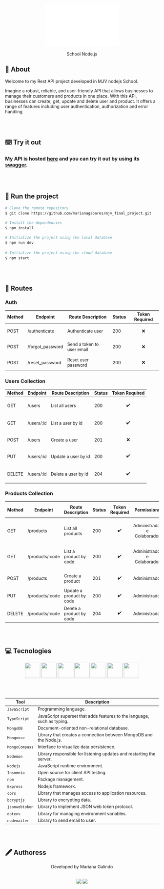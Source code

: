 <div align="center">    
   <img src="src/assets/logo.png">
   <p>School Node.js</p>
 </div>

## 📗 About
<p>Welcome to my Rest API project developed in MJV nodejs School.

Imagine a robust, reliable, and user-friendly API that allows businesses to manage their customers and products in one place.
With this API, businesses can create, get, update and delete user and product. It offers a range of features including user authentication, authorization and error handling</p>

<br></br>

## ⌨️ Try it out

### My API is hosted [here](https://mjv-final-project.onrender.com/) and you can try it out by using its <a href="" target="_blank">[swagger](https://mjv-final-project.onrender.com/api-docs/)</a>.

<br></br>


## 📌 Run the project
```bash
# Clone the remote repository
$ git clone https://github.com/marianagsoares/mjv_final_project.git
```

```bash
# Install the dependencies
$ npm install
```

```bash
# Initialize the project using the local database
$ npm run dev

# Initialize the project using the cloud database
$ npm start
```
<br></br>

## 🔐 Routes

<p></p>
<p></p>

### Auth

| Method |    Endpoint    |     Route Description     | Status | Token Required |
| ------ | -------------  | --------------------------| ------ | ---------------| 
| POST    | /authenticate |  Authenticate user        |   200  | <p align="center">❌</p>| 
| POST    | /forgot_password | Send a token to user email |   200  | <p align="center">❌</p>| 
| POST   | /reset_password   | Reset user password        |   200  | <p align="center">❌</p>| 

<p></p>
<p></p>

### Users Collection

| Method |    Endpoint    |     Route Description     | Status | Token Required |
| ------ | -------------  | --------------------------| ------ | ---------------| 
| GET    | /users         |  List all users           |   200  | <p align="center">✔️</p>| 
| GET    | /users/:id     |  List a user by id        |   200  | <p align="center">✔️</p>| 
| POST   | /users         |  Create a user            |   201  | <p align="center">❌</p>| 
| PUT    | /users/:id     |  Update a user by id      |   200  | <p align="center">✔️</p>|  
| DELETE | /users/:id     |  Delete a user by id      |   204  | <p align="center">✔️</p>|

<p></p>
<p></p>

### Products Collection

| Method |    Endpoint     |     Route Description     | Status | Token Required          | <p align="center">Permissions</p> |
| ------ | -------------   | --------------------------| ------ | ------------------------|-------------|
| GET    | /products       |  List all products        |   200  |<p align="center">✔️</p> | <p align="center">Administrador e Colaborador</p>|
| GET    | /products/:code |  List a product by code   |   200  |<p align="center">✔️</p>  | <p align="center">Administrador e Colaborador</p>|
| POST   | /products       |  Create a product         |   201  |<p align="center">✔️</p> | <p align="center">Administrador</p>|
| PUT    | /products/:code |  Update a product by code |   200  |<p align="center">✔️</p> | <p align="center">Administrador</p>|
| DELETE | /products/:code |  Delete a product by code |   204  |<p align="center">✔️</p> | <p align="center">Administrador</p>|

<br></br>

## 💻 Tecnologies
 <div align='center'>
     <img src="https://cdn.jsdelivr.net/gh/devicons/devicon/icons/javascript/javascript-original.svg" width="50" height="50"/>
      <img src="https://cdn.jsdelivr.net/gh/devicons/devicon/icons/typescript/typescript-plain.svg" width="50" height="50" />
      <img src="https://cdn.jsdelivr.net/gh/devicons/devicon/icons/mongodb/mongodb-plain-wordmark.svg" width="50" height="50">
      <img src="https://cdn.jsdelivr.net/gh/devicons/devicon/icons/express/express-original-wordmark.svg" width="50" height="50">
    <img src="https://cdn.jsdelivr.net/gh/devicons/devicon/icons/npm/npm-original-wordmark.svg" width="50" height="50">
    <img src="https://cdn.jsdelivr.net/gh/devicons/devicon/icons/git/git-original.svg" width="50" height="50">
    <img src="https://cdn.jsdelivr.net/gh/devicons/devicon/icons/github/github-original.svg" width="50" height="50"/>
 </div>

 <br></br>

| Tool           | Description                                                             |
| -------------- | ----------------------------------------------------------------------- |
| `JavaScript`   | Programming language.                                                   |
| `TypeScript`   | JavaScript superset that adds features to the language, such as typing. |
| `MongoDB`      | Document-oriented non-relational database.                              |
| `Mongoose`     | Library that creates a connection between MongoDB and the Node.js.      |
| `MongoCompass` | Interface to visualize data persistence.                                |
| `Nodemon`      | Library responsible for listening updates and restarting the server.    |
| `Nodejs`       | JavaScript runtime environment.                                         |
| `Insomnia`     | Open source for client API testing.                                     |
| `npm`          | Package management.                                                     |
| `Express`      | Nodejs framework.                                                       |
| `cors`         | Library that manages access to application resources.                   |
| `bcryptjs`     | Library to encrypting data.                                             |
| `jsonwebtoken` | Library to implement JSON web token protocol.                           |
| `dotenv`       | Library for managing environment variables.                             |
| `nodemailer`   | Library to send email to user.                                          |

<br></br>
## 🖋 Authoress
<p align="center">Developed by Mariana Galindo</p>
<div align="center">
   <br>
   <a href = "mailto:marianasoares.ti@gmail.com"><img src="https://img.shields.io/badge/-Gmail-%23333?style=for-the-badge&logo=gmail&logoColor=white"   target="_blank"></a>
   <a href="https://www.linkedin.com/in/mariana-galindo-391413220/" target="_blank"><img src="https://img.shields.io/badge/-LinkedIn-%230077B5?style=for-the-badge&logo=linkedin&logoColor=white" target="_blank"></a> 
 <br>
 </div>
